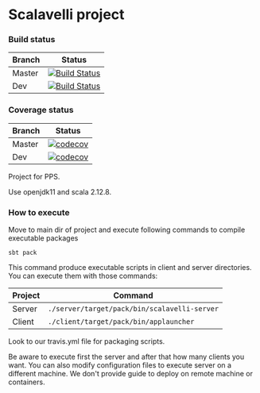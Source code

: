 # Scalavelli project 

### Build status
| Branch | Status |
| --- | --- |
| Master | [![Build Status](https://travis-ci.com/Part-Time-Team/scalavelli.svg?branch=master)](https://travis-ci.com/Part-Time-Team/scalavelli) |
| Dev | [![Build Status](https://travis-ci.com/Part-Time-Team/scalavelli.svg?branch=dev)](https://travis-ci.com/Part-Time-Team/scalavelli) |

### Coverage status
| Branch | Status |
| --- | --- |
| Master | [![codecov](https://codecov.io/gh/Part-Time-Team/scalavelli/branch/master/graph/badge.svg)](https://codecov.io/gh/Part-Time-Team/scalavelli) |
| Dev | [![codecov](https://codecov.io/gh/Part-Time-Team/scalavelli/branch/dev/graph/badge.svg)](https://codecov.io/gh/Part-Time-Team/scalavelli) |

Project for PPS.

Use openjdk11 and scala 2.12.8.

### How to execute
Move to main dir of project and execute following commands to compile executable packages

```shell script
sbt pack
```

This command produce executable scripts in client and server directories. You can execute them with those commands:

| Project | Command |
| --- | --- |
| Server | `./server/target/pack/bin/scalavelli-server` |
| Client | `./client/target/pack/bin/applauncher` |

Look to our travis.yml file for packaging scripts.

Be aware to execute first the server and after that how many clients you want.
You can also modify configuration files to execute server on a different machine.
We don't provide guide to deploy on remote machine or containers. 
